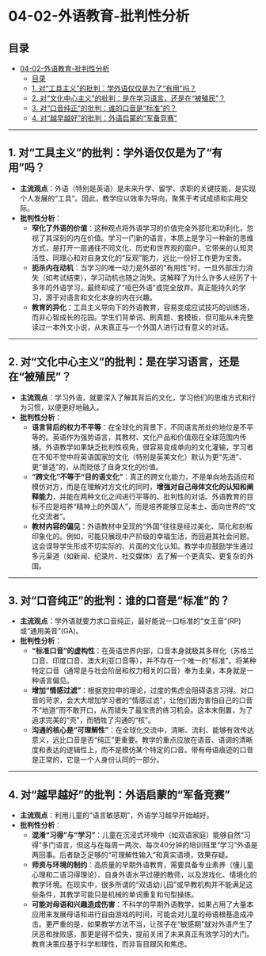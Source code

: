 # 04-02-外语教育-批判性分析

## 目录

- [04-02-外语教育-批判性分析](#04-02-外语教育-批判性分析)
  - [目录](#目录)
  - [1. 对“工具主义”的批判：学外语仅仅是为了“有用”吗？](#1-对工具主义的批判学外语仅仅是为了有用吗)
  - [2. 对“文化中心主义”的批判：是在学习语言，还是在“被殖民”？](#2-对文化中心主义的批判是在学习语言还是在被殖民)
  - [3. 对“口音纯正”的批判：谁的口音是“标准”的？](#3-对口音纯正的批判谁的口音是标准的)
  - [4. 对“越早越好”的批判：外语启蒙的“军备竞赛”](#4-对越早越好的批判外语启蒙的军备竞赛)

---

## 1. 对“工具主义”的批判：学外语仅仅是为了“有用”吗？

- **主流观点**：外语（特别是英语）是未来升学、留学、求职的关键技能，是实现个人发展的“工具”。因此，教学应以效率为导向，聚焦于考试成绩和实用交际。
- **批判性分析**：
  - **窄化了外语的价值**：这种观点将外语学习的价值完全外部化和功利化，忽视了其深刻的内在价值。学习一门新的语言，本质上是学习一种新的思维方式，是打开一扇通往不同文化、历史和世界观的窗户。它带来的认知灵活性、同理心和对自身文化的“反观”能力，远比一份好工作更为宝贵。
  - **扼杀内在动机**：当学习的唯一动力是外部的“有用性”时，一旦外部压力消失（如考试结束），学习动机也随之消失。这解释了为什么许多人经历了十多年的外语学习，最终却成了“哑巴外语”或完全放弃。真正能持久的学习，源于对语言和文化本身的内在兴趣。
  - **教育的异化**：工具主义导向下的外语教育，容易变成应试技巧的训练场，而非心智成长的花园。学生们背单词、刷真题、套模板，但可能从未完整读过一本外文小说，从未真正与一个外国人进行过有意义的对话。

---

## 2. 对“文化中心主义”的批判：是在学习语言，还是在“被殖民”？

- **主流观点**：学习外语，就要深入了解其背后的文化，学习他们的思维方式和行为习惯，以便更好地融入。
- **批判性分析**：
  - **语言背后的权力不平等**：在全球化的背景下，不同语言所处的地位是不平等的。英语作为强势语言，其教材、文化产品和价值观在全球范围内传播。外语教学如果缺乏批判性视角，很容易变成单向的文化灌输，学习者在不知不觉中将英语国家的文化（特别是英美文化）默认为更“先进”、更“普适”的，从而贬低了自身文化的价值。
  - **“跨文化”不等于“目的语文化”**：真正的跨文化能力，不是单向地去适应和模仿对方，而是在理解对方文化的同时，**增强对自己母体文化的认知和阐释能力**，并能在两种文化之间进行平等的、批判性的对话。外语教育的目标不应是培养“精神上的外国人”，而是培养能够立足本土、面向世界的“文化交流者”。
  - **教材内容的偏见**：外语教材中呈现的“外国”往往是经过美化、简化和刻板印象化的。例如，可能只展现中产阶级的幸福生活，而回避其社会问题。这会误导学生形成不切实际的、片面的文化认知。教学中应鼓励学生通过多元渠道（如新闻、纪录片、社交媒体）去了解一个更真实、更复杂的外国。

---

## 3. 对“口音纯正”的批判：谁的口音是“标准”的？

- **主流观点**：学外语就要力求口音纯正，最好能说一口标准的“女王音”(RP)或“通用美音”(GA)。
- **批判性分析**：
  - **“标准口音”的虚构性**：在英语世界内部，口音本身就极其多样化（苏格兰口音、印度口音、澳大利亚口音等），并不存在一个唯一的“标准”。将某种特定口音（通常是与社会阶层和权力相关的口音）奉为圭臬，本身就是一种语言偏见。
  - **增加“情感过滤”**：根据克拉申的理论，过度的焦虑会阻碍语言习得。对口音的苛求，会大大增加学习者的“情感过滤”，让他们因为害怕自己的口音不“地道”而不敢开口，从而错失了最宝贵的练习机会。这本末倒置，为了追求完美的“壳”，而牺牲了沟通的“核”。
  - **沟通的核心是“可理解性”**：在全球化交流中，清晰、流利、能够有效传达意义，远比口音是否“纯正”更重要。教学的重点应放在语音、语调的清晰度和表达的逻辑性上，而不是模仿某个特定的口音。带有母语痕迹的口音是正常的，它是一个人身份认同的一部分。

---

## 4. 对“越早越好”的批判：外语启蒙的“军备竞赛”

- **主流观点**：利用儿童的“语言敏感期”，外语学习越早开始越好。
- **批判性分析**：
  - **混淆“习得”与“学习”**：儿童在沉浸式环境中（如双语家庭）能够自然“习得”多门语言，但这与在每周一两次、每次40分钟的培训班里“学习”外语是两回事。后者缺乏足够的“可理解性输入”和真实语境，效果存疑。
  - **师资与环境的制约**：高质量的早期外语教育，需要具备专业素养（懂儿童心理和二语习得理论）、自身外语水平过硬的教师，以及游戏化、情境化的教学环境。在现实中，很多所谓的“双语幼儿园”或早教机构并不能满足这些条件，其教学可能只是机械的单词重复和句型操练。
  - **可能对母语和兴趣造成伤害**：不科学的早期外语教学，如果占用了大量本应用来发展母语和进行自由游戏的时间，可能会对儿童的母语根基造成冲击。更严重的是，如果教学方法不当，让孩子在“敏感期”就对外语产生了厌恶和挫败感，那更是得不偿失，提前关闭了未来真正有效学习的大门。教育决策应基于科学和理性，而非盲目跟风和焦虑。
